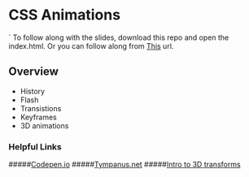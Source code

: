 # CSS Animations
`
To follow along with the slides, download this repo and open the index.html. Or you can follow along from [This](http://hackapalooza.github.io/CSS-3-Animations-and-Interactions/#/) url.

## Overview
- History
- Flash
- Transistions
- Keyframes
- 3D animations

### Helpful Links

#####[Codepen.io](http://codepen.io/)
#####[Tympanus.net](http://tympanus.net/codrops)
#####[Intro to 3D transforms](http://desandro.github.io/3dtransforms/)